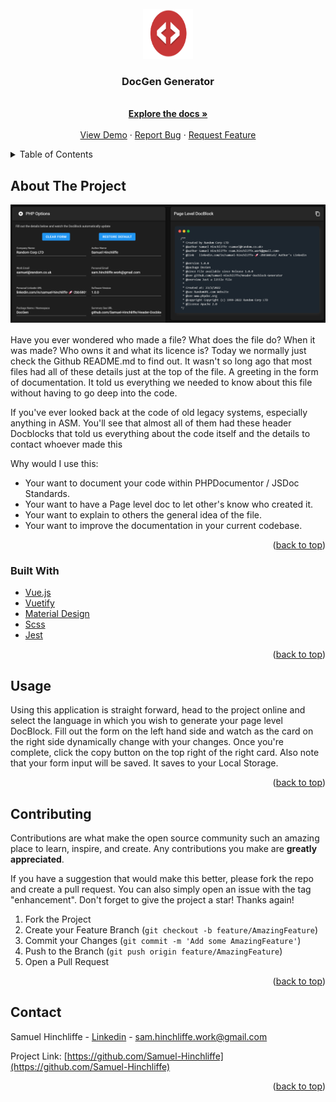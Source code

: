 <div id="top"></div>
<!-- PROJECT LOGO -->
<br />
<div align="center">
  <a href="https://github.com/Samuel-Hinchliffe/Header-Docblock-Generator">
    <img src="src/assets/ico.png" alt="Logo" width="80" height="80">
  </a>

  <h3 align="center">DocGen Generator</h3>

  <p align="center">
    <br />
    <a href="https://github.com/Samuel-Hinchliffe/Header-Docblock-Generator"><strong>Explore the docs »</strong></a>
    <br />
    <br />
    <a href="https://github.com/Samuel-Hinchliffe/Header-Docblock-Generator">View Demo</a>
    ·
    <a href="https://github.com/Samuel-Hinchliffe/Header-Docblock-Generator/issues">Report Bug</a>
    ·
    <a href="https://github.com/Samuel-Hinchliffe/Header-Docblock-Generator/issues">Request Feature</a>
  </p>
</div>



<!-- TABLE OF CONTENTS -->
<details>
  <summary>Table of Contents</summary>
  <ol>
    <li>
      <a href="#about-the-project">About The Project</a>
      <ul>
        <li><a href="#built-with">Built With</a></li>
      </ul>
    </li>
    <li><a href="#usage">Usage</a></li>
    <li><a href="#contributing">Contributing</a></li>
    <li><a href="#contact">Contact</a></li>
  </ol>
</details>



<!-- ABOUT THE PROJECT -->
## About The Project

[![Product Name Screen Shot][product-screenshot]](https://example.com)

Have you ever wondered who made a file? What does the file do? When it was made? Who owns it and what its licence is? Today we normally just check the Github README.md to find out. It wasn't so long ago that most files had all of these details just at the top of the file. A greeting in the form of documentation. It told us everything we needed to know about this file without having to go deep into the code. 

If you've ever looked back at the code of old legacy systems, especially anything in ASM. You'll see that almost all of them had these header Docblocks that told us everything about the code itself and the details to contact whoever made this

Why would I use this:
* Your want to document your code within PHPDocumentor / JSDoc Standards. 
* Your want to have a Page level doc to let other's know who created it.
* Your want to explain to others the general idea of the file. 
* Your want to improve the documentation in your current codebase. 

<p align="right">(<a href="#top">back to top</a>)</p>



### Built With

* [Vue.js](https://vuejs.org/)
* [Vuetify](https://vuetifyjs.com/en/)
* [Material Design](https://material.io/design)
* [Scss](https://sass-lang.com/)
* [Jest](https://jestjs.io/)

<p align="right">(<a href="#top">back to top</a>)</p>

<!-- USAGE EXAMPLES -->
## Usage

Using this application is straight forward, head to the project online and select the language in which you wish to generate your page level DocBlock. Fill out the form on the left hand side and watch as the card on the right side dynamically change with your changes. Once you're complete, click the copy button on the top right of the right card. Also note that your form input will be saved. It saves to your Local Storage.

<p align="right">(<a href="#top">back to top</a>)</p>




<!-- CONTRIBUTING -->
## Contributing

Contributions are what make the open source community such an amazing place to learn, inspire, and create. Any contributions you make are **greatly appreciated**.

If you have a suggestion that would make this better, please fork the repo and create a pull request. You can also simply open an issue with the tag "enhancement".
Don't forget to give the project a star! Thanks again!

1. Fork the Project
2. Create your Feature Branch (`git checkout -b feature/AmazingFeature`)
3. Commit your Changes (`git commit -m 'Add some AmazingFeature'`)
4. Push to the Branch (`git push origin feature/AmazingFeature`)
5. Open a Pull Request

<p align="right">(<a href="#top">back to top</a>)</p>


<!-- CONTACT -->
## Contact

Samuel Hinchliffe - [Linkedin](https://www.linkedin.com/in/samuel-hinchliffe-%F0%9F%9A%80-2bb5801a5/) - sam.hinchliffe.work@gmail.com

Project Link: [https://github.com/Samuel-Hinchliffe](https://github.com/Samuel-Hinchliffe)

<p align="right">(<a href="#top">back to top</a>)</p>


<!-- MARKDOWN LINKS & IMAGES -->
<!-- https://www.markdownguide.org/basic-syntax/#reference-style-links -->
[contributors-shield]: https://img.shields.io/github/contributors/othneildrew/Best-README-Template.svg?style=for-the-badge
[contributors-url]: https://github.com/othneildrew/Best-README-Template/graphs/contributors
[forks-shield]: https://img.shields.io/github/forks/othneildrew/Best-README-Template.svg?style=for-the-badge
[forks-url]: https://github.com/othneildrew/Best-README-Template/network/members
[stars-shield]: https://img.shields.io/github/stars/othneildrew/Best-README-Template.svg?style=for-the-badge
[stars-url]: https://github.com/othneildrew/Best-README-Template/stargazers
[issues-shield]: https://img.shields.io/github/issues/othneildrew/Best-README-Template.svg?style=for-the-badge
[issues-url]: https://github.com/othneildrew/Best-README-Template/issues
[license-shield]: https://img.shields.io/github/license/othneildrew/Best-README-Template.svg?style=for-the-badge
[license-url]: https://github.com/othneildrew/Best-README-Template/blob/master/LICENSE.txt
[linkedin-shield]: https://img.shields.io/badge/-LinkedIn-black.svg?style=for-the-badge&logo=linkedin&colorB=555
[linkedin-url]: https://linkedin.com/in/othneildrew
[product-screenshot]: src/assets/exampleUse.png
